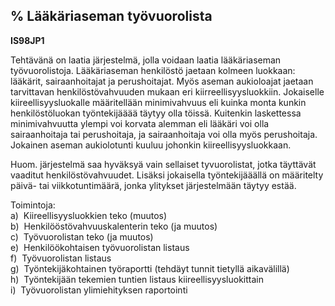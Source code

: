 % Lääkäriaseman työvuorolista
-----------------------

**IS98JP1**

Tehtävänä on laatia järjestelmä, jolla voidaan laatia lääkäriaseman
työvuorolistoja. Lääkäriaseman henkilöstö jaetaan kolmeen luokkaan: lääkärit,
sairaanhoitajat ja perushoitajat. Myös aseman aukioloajat jaetaan
tarvittavan henkilöstövahvuuden mukaan eri kiirreellisyysluokkiin.
Jokaiselle kiireellisyysluokalle määritellään minimivahvuus eli kuinka monta
kunkin henkilöstöluokan työntekijääää täytyy olla töissä. Kuitenkin laskettessa
minimivahvuutta ylempi voi korvata alemman eli lääkäri voi olla
sairaanhoitaja tai perushoitaja, ja sairaanhoitaja voi olla myös
perushoitaja. Jokainen aseman aukiolotunti kuuluu johonkin
kiireellisyysluokkaan.

Huom. järjestelmä saa hyväksyä vain sellaiset tyvuorolistat, jotka täyttävät
vaaditut henkilöstövahvuudet. Lisäksi jokaisella työntekijääällä on määritelty
päivä- tai viikkotuntimäärä, jonka ylitykset järjestelmään täytyy estää.

Toimintoja: \
a)  Kiireellisyysluokkien teko (muutos) \
b)  Henkilööstövahvuuskalenterin teko (ja muutos) \
c)  Työvuorolistan teko (ja muutos) \
e)  Henkilöökohtaisen työvuorolistan listaus \
f)  Työvuorolistan listaus \
g)  Työntekijäkohtainen työraportti (tehdäyt tunnit tietyllä aikavälillä) \
h)  Työntekijään tekemien tuntien listaus kiireellisyysluokittain \
i)  Työvuorolistan ylimiehityksen raportointi \
 
